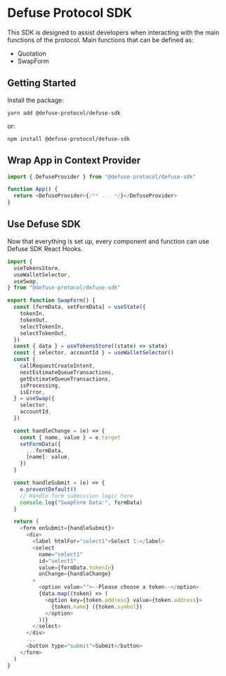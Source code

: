 # Defuse Protocol SDK

This SDK is designed to assist developers when interacting with the main functions of the protocol. Main functions that can be defined as:

- Quotation
- SwapForm

## Getting Started

Install the package:

```text
yarn add @defuse-protocol/defuse-sdk
```

or:

```text
npm install @defuse-protocol/defuse-sdk
```

## Wrap App in Context Provider

```javascript
import { DefuseProvider } from "@defuse-protocol/defuse-sdk"

function App() {
  return <DefuseProvider>{/** ... */}</DefuseProvider>
}
```

## Use Defuse SDK

Now that everything is set up, every component and function can use Defuse SDK React Hooks.

```javascript
import {
  useTokensStore,
  useWalletSelector,
  useSwap,
} from "@defuse-protocol/defuse-sdk"

export function SwapForm() {
  const [formData, setFormData] = useState({
    tokenIn,
    tokenOut,
    selectTokenIn,
    selectTokenOut,
  })
  const { data } = useTokensStore((state) => state)
  const { selector, accountId } = useWalletSelector()
  const {
    callRequestCreateIntent,
    nextEstimateQueueTransactions,
    getEstimateQueueTransactions,
    isProcessing,
    isError,
  } = useSwap({
    selector,
    accountId,
  })

  const handleChange = (e) => {
    const { name, value } = e.target
    setFormData({
      ...formData,
      [name]: value,
    })
  }

  const handleSubmit = (e) => {
    e.preventDefault()
    // Handle form submission logic here
    console.log("SwapForm Data:", formData)
  }

  return (
    <form onSubmit={handleSubmit}>
      <div>
        <label htmlFor="select1">Select 1:</label>
        <select
          name="select1"
          id="select1"
          value={formData.tokenIn}
          onChange={handleChange}
        >
          <option value="">--Please choose a token--</option>
          {data.map((token) => (
            <option key={token.address} value={token.address}>
              {token.name} ({token.symbol})
            </option>
          ))}
        </select>
      </div>
      ...
      <button type="submit">Submit</button>
    </form>
  )
}
```
